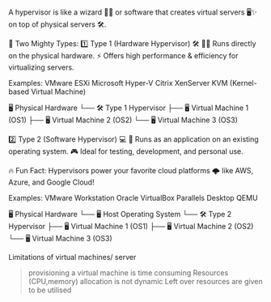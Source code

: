 A hypervisor is like a wizard 🧙‍♂️ or software that creates virtual servers 🖥️✨ on top of physical servers 🛠️.

🎯 Two Mighty Types:
1️⃣ Type 1 (Hardware Hypervisor) 🛠️
🏋️‍♂️ Runs directly on the physical hardware.
⚡ Offers high performance & efficiency for virtualizing servers.

Examples:
VMware ESXi
Microsoft Hyper-V
Citrix XenServer
KVM (Kernel-based Virtual Machine)

🖥️ Physical Hardware
   └── 🛠️ Type 1 Hypervisor
       ├── 🖥️ Virtual Machine 1 (OS1)
       ├── 🖥️ Virtual Machine 2 (OS2)
       └── 🖥️ Virtual Machine 3 (OS3)


2️⃣ Type 2 (Software Hypervisor) 💻
🚀 Runs as an application on an existing operating system.
🎮 Ideal for testing, development, and personal use.

🔥 Fun Fact: Hypervisors power your favorite cloud platforms 🌩️ like AWS, Azure, and Google Cloud!

Examples:
VMware Workstation
Oracle VirtualBox
Parallels Desktop
QEMU

🖥️ Physical Hardware
   └── 🖥️ Host Operating System
       └── 🛠️ Type 2 Hypervisor
           ├── 🖥️ Virtual Machine 1 (OS1)
           ├── 🖥️ Virtual Machine 2 (OS2)
           └── 🖥️ Virtual Machine 3 (OS3)

Limitations of virtual machines/ server
> provisioning a virtual machine is time consuming
> Resources (CPU,memory) allocation is not dynamic
> Left over resources are given to be utilised
> 
